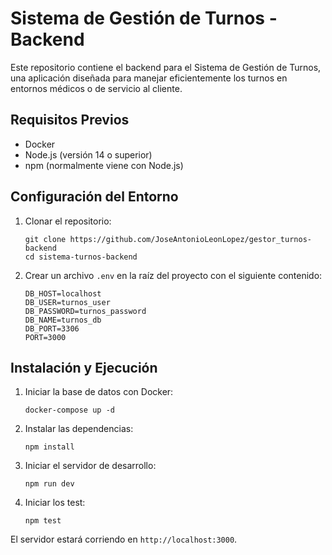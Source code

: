 # Sistema de Gestión de Turnos - Backend

Este repositorio contiene el backend para el Sistema de Gestión de Turnos, una aplicación diseñada para manejar eficientemente los turnos en entornos médicos o de servicio al cliente.

## Requisitos Previos

- Docker
- Node.js (versión 14 o superior)
- npm (normalmente viene con Node.js)

## Configuración del Entorno

1. Clonar el repositorio:
   ```
   git clone https://github.com/JoseAntonioLeonLopez/gestor_turnos-backend
   cd sistema-turnos-backend
   ```

2. Crear un archivo `.env` en la raíz del proyecto con el siguiente contenido:
   ```
   DB_HOST=localhost
   DB_USER=turnos_user
   DB_PASSWORD=turnos_password
   DB_NAME=turnos_db
   DB_PORT=3306
   PORT=3000
   ```

## Instalación y Ejecución

1. Iniciar la base de datos con Docker:
   ```
   docker-compose up -d
   ```

2. Instalar las dependencias:
   ```
   npm install
   ```

3. Iniciar el servidor de desarrollo:
   ```
   npm run dev
   ```

4. Iniciar los test:
   ```
   npm test
   ```

El servidor estará corriendo en `http://localhost:3000`.
